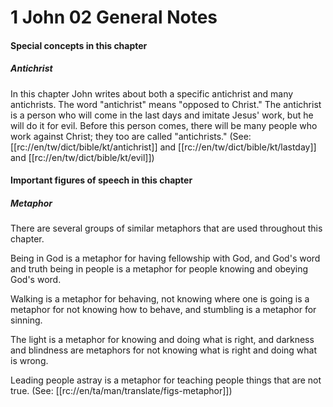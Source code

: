 # 1 John 02 General Notes

#### Special concepts in this chapter

##### Antichrist

In this chapter John writes about both a specific antichrist and many antichrists. The word "antichrist" means "opposed to Christ." The antichrist is a person who will come in the last days and imitate Jesus' work, but he will do it for evil. Before this person comes, there will be many  people who work against Christ; they too are called "antichrists." (See: [[rc://en/tw/dict/bible/kt/antichrist]] and [[rc://en/tw/dict/bible/kt/lastday]] and [[rc://en/tw/dict/bible/kt/evil]])

#### Important figures of speech in this chapter

##### Metaphor

There are several groups of similar metaphors that are used throughout this chapter.

Being in God is a metaphor for having fellowship with God, and God's word and truth being in people is a metaphor for people knowing and obeying God's word.

Walking is a metaphor for behaving, not knowing where one is going is a metaphor for not knowing how to behave, and stumbling is a metaphor for sinning.

The light is a metaphor for knowing and doing what is right, and darkness and blindness are metaphors for not knowing what is right and doing what is wrong.

Leading people astray is a metaphor for teaching people things that are not true. (See: [[rc://en/ta/man/translate/figs-metaphor]])
